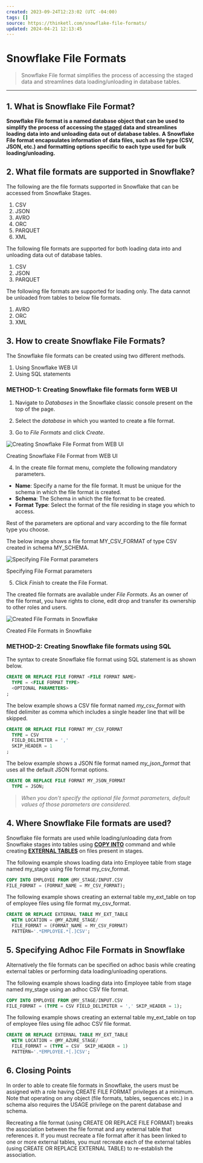 ```yaml
---
created: 2023-09-24T12:23:02 (UTC -04:00)
tags: []
source: https://thinketl.com/snowflake-file-formats/
updated: 2024-04-21 12:13:45
---
```


# Snowflake File Formats 

> Snowflake File format simplifies the process of accessing the staged data and streamlines data loading/unloading in database tables.

---
## **1. What is Snowflake File Format?**

**Snowflake File format is a named database object that can be used to simplify the process of accessing the [staged](https://thinketl.com/types-of-snowflake-stages-data-loading-and-unloading-features/) data and streamlines loading data into and unloading data out of database tables.** **A Snowflake File format encapsulates information of data files, such as file type (CSV, JSON, etc.) and formatting options specific to each type used for bulk loading/unloading.**

## **2. What file formats are supported in Snowflake?**

The following are the file formats supported in Snowflake that can be accessed from Snowflake Stages.

1.  CSV
2.  JSON
3.  AVRO
4.  ORC
5.  PARQUET
6.  XML

The following file formats are supported for both loading data into and unloading data out of database tables.

1.  CSV
2.  JSON
3.  PARQUET

The following file formats are supported for loading only. The data cannot be unloaded from tables to below file formats.

1.  AVRO
2.  ORC
3.  XML

## **3. How to create Snowflake File Formats?**

The Snowflake file formats can be created using two different methods.

1.  Using Snowflake WEB UI
2.  Using SQL statements

### **METHOD-1: Creating Snowflake file formats form WEB UI**

1. Navigate to _Databases_ in the Snowflake classic console present on the top of the page.

2. Select the _database_ in which you wanted to create a file format.

3. Go to _File Formats_ and click _Create_.

![Creating Snowflake File Format from WEB UI](https://thinketl.com/wp-content/uploads/2022/07/88-1-Creating-Snowflake-file-formats-from-WEB-UI.png)

Creating Snowflake File Format from WEB UI

4. In the create file format menu, complete the following mandatory parameters.

-   **Name**: Specify a name for the file format. It must be unique for the schema in which the file format is created.
-   **Schema**: The Schema in which the file format to be created.
-   **Format** **Type**: Select the format of the file residing in stage you which to access.

Rest of the parameters are optional and vary according to the file format type you choose.

The below image shows a file format MY_CSV_FORMAT of type CSV created in schema MY_SCHEMA.

![Specifying File Format parameters](https://thinketl.com/wp-content/uploads/2022/07/88-2-Creating-Snowflake-file-formats-from-WEB-UI.png)

Specifying File Format parameters

5. Click _Finish_ to create the File Format.

The created file formats are available under _File Formats_. As an owner of the file format, you have rights to clone, edit drop and transfer its ownership to other roles and users.

![Created File Formats in Snowflake](https://thinketl.com/wp-content/uploads/2022/07/88-3-Creating-Snowflake-file-formats-from-WEB-UI.png)

Created File Formats in Snowflake

### **METHOD-2: Creating Snowflake file formats using SQL**

The syntax to create Snowflake file format using SQL statement is as shown below.

```sql
CREATE OR REPLACE FILE FORMAT <FILE FORMAT NAME>
  TYPE = <FILE FORMAT TYPE>
  <OPTIONAL PARAMETERS>
;
```

The below example shows a CSV file format named _my_csv_format_ with filed delimiter as comma which includes a single header line that will be skipped.

```sql
CREATE OR REPLACE FILE FORMAT MY_CSV_FORMAT
  TYPE = CSV
  FIELD_DELIMITER = ','
  SKIP_HEADER = 1
;
```

The below example shows a JSON file format named _my_json_format_ that uses all the default JSON format options.

```sql
CREATE OR REPLACE FILE FORMAT MY_JSON_FORMAT
  TYPE = JSON;
```

> _When you don’t specify the optional file format parameters, default values of those parameters are considered._

## **4. Where Snowflake File formats are used?**

Snowflake file formats are used while loading/unloading data from Snowflake stages into tables using [**COPY INTO**](https://thinketl.com/types-of-snowflake-stages-data-loading-and-unloading-features/#53_COPY_INTO_command) command and while creating [**EXTERNAL TABLES**](https://thinketl.com/how-to-create-snowflake-external-tables/) on files present in stages.

The following example shows loading data into Employee table from stage named my_stage using file format my_csv_format.

```sql
COPY INTO EMPLOYEE FROM @MY_STAGE/INPUT.CSV
FILE_FORMAT = (FORMAT_NAME = MY_CSV_FORMAT);
```

The following example shows creating an external table my_ext_table on top of employee files using file format my_csv_format.

```sql
CREATE OR REPLACE EXTERNAL TABLE MY_EXT_TABLE
  WITH LOCATION = @MY_AZURE_STAGE/
  FILE_FORMAT = (FORMAT_NAME = MY_CSV_FORMAT)
  PATTERN='.*EMPLOYEE.*[.]CSV';
```

## **5. Specifying Adhoc File Formats in Snowflake**

Alternatively the file formats can be specified on adhoc basis while creating external tables or performing data loading/unloading operations.

The following example shows loading data into Employee table from stage named my_stage using an adhoc CSV file format.

```sql
COPY INTO EMPLOYEE FROM @MY_STAGE/INPUT.CSV
FILE_FORMAT = (TYPE = CSV FIELD_DELIMITER = ',' SKIP_HEADER = 1);
```

The following example shows creating an external table my_ext_table on top of employee files using file adhoc CSV file format.

```sql
CREATE OR REPLACE EXTERNAL TABLE MY_EXT_TABLE
  WITH LOCATION = @MY_AZURE_STAGE/
  FILE_FORMAT = (TYPE = CSV  SKIP_HEADER = 1)  
  PATTERN='.*EMPLOYEE.*[.]CSV';
```

## **6. Closing Points**

In order to able to create file formats in Snowflake, the users must be assigned with a role having CREATE FILE FORMAT privileges at a minimum. Note that operating on any object (file formats, tables, sequences etc.) in a schema also requires the USAGE privilege on the parent database and schema.

Recreating a file format (using CREATE OR REPLACE FILE FORMAT) breaks the association between the file format and any external table that references it. If you must recreate a file format after it has been linked to one or more external tables, you must recreate each of the external tables (using CREATE OR REPLACE EXTERNAL TABLE) to re-establish the association.

